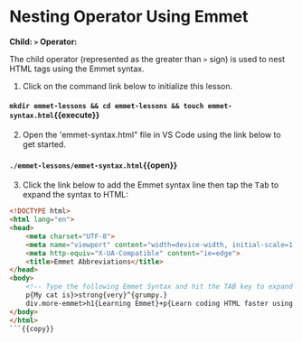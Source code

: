 # Nesting Operator Using Emmet

**Child: `>` Operator:**

The child operator (represented as the greater than `>` sign) is used to nest HTML tags using the Emmet syntax.

1. Click on the command link below to initialize this lesson.

#### `mkdir emmet-lessons && cd emmet-lessons && touch emmet-syntax.html`{{execute}}

2. Open the 'emmet-syntax.html" file in VS Code using the link below to get started.

#### `./emmet-lessons/emmet-syntax.html`{{open}}

3. Click the link below to add the Emmet syntax line then tap the <kbd>Tab</kbd> to expand the syntax to HTML:
   
```html
<!DOCTYPE html>
<html lang="en">
<head>
    <meta charset="UTF-8">
    <meta name="viewport" content="width=device-width, initial-scale=1.0">
    <meta http-equiv="X-UA-Compatible" content="ie=edge">
    <title>Emmet Abbreviations</title>
</head>
<body>
    <!-- Type the following Emmet Syntax and hit the TAB key to expand it.-->
    p{My cat is}>strong{very}^{grumpy.}
    div.more-emmet>h1{Learning Emmet}+p{Learn coding HTML faster using Emmet web developer tool.}
</body>
</html>
```{{copy}}